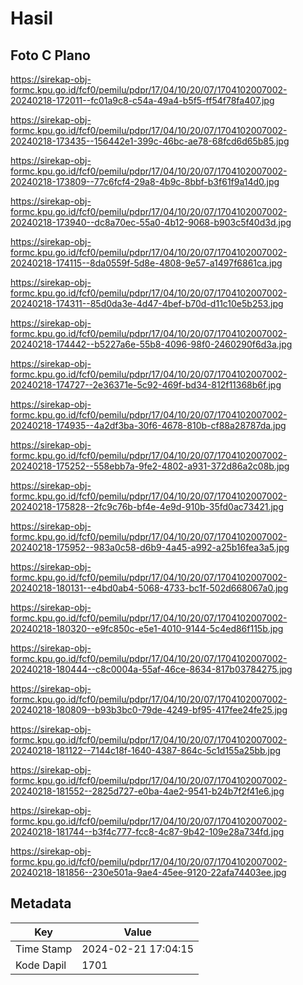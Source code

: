 # Hasil

## Foto C Plano

https://sirekap-obj-formc.kpu.go.id/fcf0/pemilu/pdpr/17/04/10/20/07/1704102007002-20240218-172011--fc01a9c8-c54a-49a4-b5f5-ff54f78fa407.jpg

https://sirekap-obj-formc.kpu.go.id/fcf0/pemilu/pdpr/17/04/10/20/07/1704102007002-20240218-173435--156442e1-399c-46bc-ae78-68fcd6d65b85.jpg

https://sirekap-obj-formc.kpu.go.id/fcf0/pemilu/pdpr/17/04/10/20/07/1704102007002-20240218-173809--77c6fcf4-29a8-4b9c-8bbf-b3f61f9a14d0.jpg

https://sirekap-obj-formc.kpu.go.id/fcf0/pemilu/pdpr/17/04/10/20/07/1704102007002-20240218-173940--dc8a70ec-55a0-4b12-9068-b903c5f40d3d.jpg

https://sirekap-obj-formc.kpu.go.id/fcf0/pemilu/pdpr/17/04/10/20/07/1704102007002-20240218-174115--8da0559f-5d8e-4808-9e57-a1497f6861ca.jpg

https://sirekap-obj-formc.kpu.go.id/fcf0/pemilu/pdpr/17/04/10/20/07/1704102007002-20240218-174311--85d0da3e-4d47-4bef-b70d-d11c10e5b253.jpg

https://sirekap-obj-formc.kpu.go.id/fcf0/pemilu/pdpr/17/04/10/20/07/1704102007002-20240218-174442--b5227a6e-55b8-4096-98f0-2460290f6d3a.jpg

https://sirekap-obj-formc.kpu.go.id/fcf0/pemilu/pdpr/17/04/10/20/07/1704102007002-20240218-174727--2e36371e-5c92-469f-bd34-812f11368b6f.jpg

https://sirekap-obj-formc.kpu.go.id/fcf0/pemilu/pdpr/17/04/10/20/07/1704102007002-20240218-174935--4a2df3ba-30f6-4678-810b-cf88a28787da.jpg

https://sirekap-obj-formc.kpu.go.id/fcf0/pemilu/pdpr/17/04/10/20/07/1704102007002-20240218-175252--558ebb7a-9fe2-4802-a931-372d86a2c08b.jpg

https://sirekap-obj-formc.kpu.go.id/fcf0/pemilu/pdpr/17/04/10/20/07/1704102007002-20240218-175828--2fc9c76b-bf4e-4e9d-910b-35fd0ac73421.jpg

https://sirekap-obj-formc.kpu.go.id/fcf0/pemilu/pdpr/17/04/10/20/07/1704102007002-20240218-175952--983a0c58-d6b9-4a45-a992-a25b16fea3a5.jpg

https://sirekap-obj-formc.kpu.go.id/fcf0/pemilu/pdpr/17/04/10/20/07/1704102007002-20240218-180131--e4bd0ab4-5068-4733-bc1f-502d668067a0.jpg

https://sirekap-obj-formc.kpu.go.id/fcf0/pemilu/pdpr/17/04/10/20/07/1704102007002-20240218-180320--e9fc850c-e5e1-4010-9144-5c4ed86f115b.jpg

https://sirekap-obj-formc.kpu.go.id/fcf0/pemilu/pdpr/17/04/10/20/07/1704102007002-20240218-180444--c8c0004a-55af-46ce-8634-817b03784275.jpg

https://sirekap-obj-formc.kpu.go.id/fcf0/pemilu/pdpr/17/04/10/20/07/1704102007002-20240218-180809--b93b3bc0-79de-4249-bf95-417fee24fe25.jpg

https://sirekap-obj-formc.kpu.go.id/fcf0/pemilu/pdpr/17/04/10/20/07/1704102007002-20240218-181122--7144c18f-1640-4387-864c-5c1d155a25bb.jpg

https://sirekap-obj-formc.kpu.go.id/fcf0/pemilu/pdpr/17/04/10/20/07/1704102007002-20240218-181552--2825d727-e0ba-4ae2-9541-b24b7f2f41e6.jpg

https://sirekap-obj-formc.kpu.go.id/fcf0/pemilu/pdpr/17/04/10/20/07/1704102007002-20240218-181744--b3f4c777-fcc8-4c87-9b42-109e28a734fd.jpg

https://sirekap-obj-formc.kpu.go.id/fcf0/pemilu/pdpr/17/04/10/20/07/1704102007002-20240218-181856--230e501a-9ae4-45ee-9120-22afa74403ee.jpg


## Metadata

| Key        | Value               |
| ---------- | ------------------- |
| Time Stamp | 2024-02-21 17:04:15 |
| Kode Dapil | 1701                |



